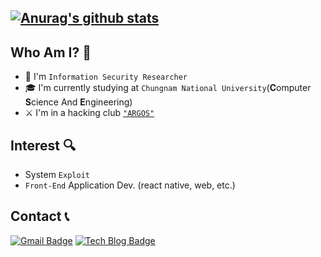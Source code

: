 [![Anurag's github stats](https://github-readme-stats.vercel.app/api?username=R99bbit)](https://github.com/anuraghazra/github-readme-stats)
--
## Who Am I? 📌
- 🧪 I'm `Information Security Researcher`
- 🎓 I'm currently studying at `Chungnam National University`(**C**omputer **S**cience And **E**ngineering)
- ⚔  I'm in a hacking club <a href='https://www.argos.or.kr/'>`"ARGOS"`</a>

## Interest 🔍
- System `Exploit`
- `Front-End` Application Dev. (react native, web, etc.)

## Contact 📞
[![Gmail Badge](https://img.shields.io/badge/Gmail-d14836?style=flat-square&logo=Gmail&logoColor=white&link=mailto:rjsdid7325@gmail.com)](mailto:rjsdid7325@gmail.com)
[![Tech Blog Badge](http://img.shields.io/badge/-Tech%20blog-black?style=flat-square&logo=github&link=https://hacked-by-minibeef.tistory.com/)](https://hacked-by-minibeef.tistory.com/)
